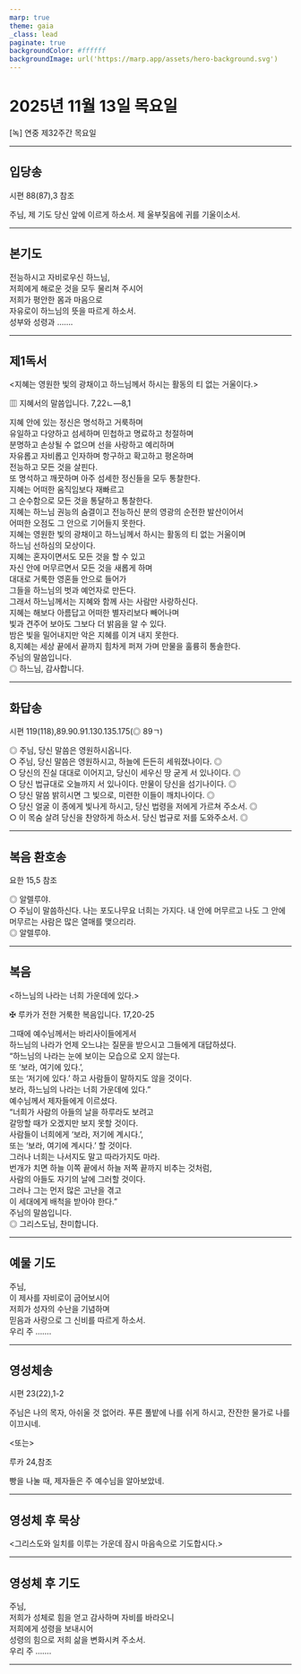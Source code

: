 ```yaml
---
marp: true
theme: gaia
_class: lead
paginate: true
backgroundColor: #ffffff
backgroundImage: url('https://marp.app/assets/hero-background.svg')
---
```


# 2025년 11월 13일 목요일

[녹] 연중 제32주간 목요일  




---

## 입당송

시편 88(87),3 참조

주님, 제 기도 당신 앞에 이르게 하소서. 제 울부짖음에 귀를 기울이소서.  
  


---

## 본기도

전능하시고 자비로우신 하느님,  
저희에게 해로운 것을 모두 물리쳐 주시어  
저희가 평안한 몸과 마음으로  
자유로이 하느님의 뜻을 따르게 하소서.  
성부와 성령과 …….  
  


---

## 제1독서

<지혜는 영원한 빛의 광채이고 하느님께서 하시는 활동의 티 없는 거울이다.>

▥ 지혜서의 말씀입니다. 7,22ㄴ―8,1

지혜 안에 있는 정신은 명석하고 거룩하며  
유일하고 다양하고 섬세하며 민첩하고 명료하고 청절하며  
분명하고 손상될 수 없으며 선을 사랑하고 예리하며  
자유롭고 자비롭고 인자하며 항구하고 확고하고 평온하며  
전능하고 모든 것을 살핀다.  
또 명석하고 깨끗하며 아주 섬세한 정신들을 모두 통찰한다.  
지혜는 어떠한 움직임보다 재빠르고  
그 순수함으로 모든 것을 통달하고 통찰한다.  
지혜는 하느님 권능의 숨결이고 전능하신 분의 영광의 순전한 발산이어서  
어떠한 오점도 그 안으로 기어들지 못한다.  
지혜는 영원한 빛의 광채이고 하느님께서 하시는 활동의 티 없는 거울이며  
하느님 선하심의 모상이다.  
지혜는 혼자이면서도 모든 것을 할 수 있고  
자신 안에 머무르면서 모든 것을 새롭게 하며  
대대로 거룩한 영혼들 안으로 들어가  
그들을 하느님의 벗과 예언자로 만든다.  
그래서 하느님께서는 지혜와 함께 사는 사람만 사랑하신다.  
지혜는 해보다 아름답고 어떠한 별자리보다 빼어나며  
빛과 견주어 보아도 그보다 더 밝음을 알 수 있다.  
밤은 빛을 밀어내지만 악은 지혜를 이겨 내지 못한다.  
8,지혜는 세상 끝에서 끝까지 힘차게 퍼져 가며 만물을 훌륭히 통솔한다.  
주님의 말씀입니다.  
◎ 하느님, 감사합니다.  
  


---

## 화답송

시편 119(118),89.90.91.130.135.175(◎ 89ㄱ)

◎ 주님, 당신 말씀은 영원하시옵니다.  
○ 주님, 당신 말씀은 영원하시고, 하늘에 든든히 세워졌나이다. ◎  
○ 당신의 진실 대대로 이어지고, 당신이 세우신 땅 굳게 서 있나이다. ◎  
○ 당신 법규대로 오늘까지 서 있나이다. 만물이 당신을 섬기나이다. ◎  
○ 당신 말씀 밝히시면 그 빛으로, 미련한 이들이 깨치나이다. ◎  
○ 당신 얼굴 이 종에게 빛나게 하시고, 당신 법령을 저에게 가르쳐 주소서. ◎  
○ 이 목숨 살려 당신을 찬양하게 하소서. 당신 법규로 저를 도와주소서. ◎  
  


---

## 복음 환호송

요한 15,5 참조

◎ 알렐루야.  
○ 주님이 말씀하신다. 나는 포도나무요 너희는 가지다. 내 안에 머무르고 나도 그 안에 머무르는 사람은 많은 열매를 맺으리라.  
◎ 알렐루야.  
  


---

## 복음

<하느님의 나라는 너희 가운데에 있다.>

✠ 루카가 전한 거룩한 복음입니다. 17,20-25

그때에 예수님께서는 바리사이들에게서  
하느님의 나라가 언제 오느냐는 질문을 받으시고 그들에게 대답하셨다.  
“하느님의 나라는 눈에 보이는 모습으로 오지 않는다.  
또 ‘보라, 여기에 있다.’,  
또는 ‘저기에 있다.’ 하고 사람들이 말하지도 않을 것이다.  
보라, 하느님의 나라는 너희 가운데에 있다.”  
예수님께서 제자들에게 이르셨다.  
“너희가 사람의 아들의 날을 하루라도 보려고  
갈망할 때가 오겠지만 보지 못할 것이다.  
사람들이 너희에게 ‘보라, 저기에 계시다.’,  
또는 ‘보라, 여기에 계시다.’ 할 것이다.  
그러나 너희는 나서지도 말고 따라가지도 마라.  
번개가 치면 하늘 이쪽 끝에서 하늘 저쪽 끝까지 비추는 것처럼,  
사람의 아들도 자기의 날에 그러할 것이다.  
그러나 그는 먼저 많은 고난을 겪고  
이 세대에게 배척을 받아야 한다.”  
주님의 말씀입니다.  
◎ 그리스도님, 찬미합니다.  
  


---

## 예물 기도

주님,  
이 제사를 자비로이 굽어보시어  
저희가 성자의 수난을 기념하며  
믿음과 사랑으로 그 신비를 따르게 하소서.  
우리 주 …….  
  


---

## 영성체송

시편 23(22),1-2

주님은 나의 목자, 아쉬울 것 없어라. 푸른 풀밭에 나를 쉬게 하시고, 잔잔한 물가로 나를 이끄시네.  
  
<또는>  
  
루카 24,참조  
  
빵을 나눌 때, 제자들은 주 예수님을 알아보았네.  


---

## 영성체 후 묵상

<그리스도와 일치를 이루는 가운데 잠시 마음속으로 기도합시다.>  


---

## 영성체 후 기도

주님,  
저희가 성체로 힘을 얻고 감사하며 자비를 바라오니  
저희에게 성령을 보내시어  
성령의 힘으로 저희 삶을 변화시켜 주소서.  
우리 주 …….  
  


---